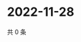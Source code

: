 # 2022-11-28

共 0 条

<!-- BEGIN WEIBO -->
<!-- 最后更新时间 Mon Nov 28 2022 17:14:59 GMT+0800 (China Standard Time) -->

<!-- END WEIBO -->
